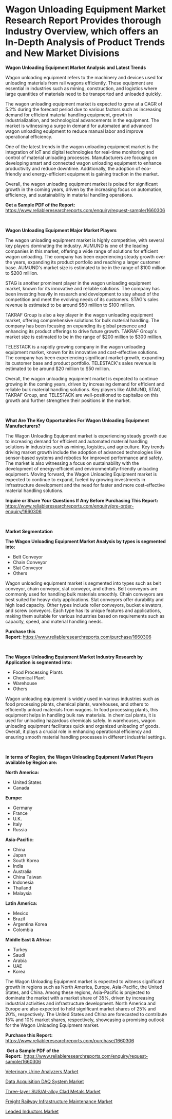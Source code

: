 <p><h1>Wagon Unloading Equipment Market Research Report Provides thorough Industry Overview, which offers an In-Depth Analysis of Product Trends and New Market Divisions</h1></p><p><strong>Wagon Unloading Equipment Market Analysis and Latest Trends</strong></p>
<p><p>Wagon unloading equipment refers to the machinery and devices used for unloading materials from rail wagons efficiently. These equipment are essential in industries such as mining, construction, and logistics where large quantities of materials need to be transported and unloaded quickly.</p><p>The wagon unloading equipment market is expected to grow at a CAGR of 5.2% during the forecast period due to various factors such as increasing demand for efficient material handling equipment, growth in industrialization, and technological advancements in the equipment. The market is witnessing a surge in demand for automated and advanced wagon unloading equipment to reduce manual labor and improve operational efficiency.</p><p>One of the latest trends in the wagon unloading equipment market is the integration of IoT and digital technologies for real-time monitoring and control of material unloading processes. Manufacturers are focusing on developing smart and connected wagon unloading equipment to enhance productivity and reduce downtime. Additionally, the adoption of eco-friendly and energy-efficient equipment is gaining traction in the market.</p><p>Overall, the wagon unloading equipment market is poised for significant growth in the coming years, driven by the increasing focus on automation, efficiency, and sustainability in material handling operations.</p></p>
<p><strong>Get a Sample PDF of the Report:&nbsp;</strong> <a href="https://www.reliableresearchreports.com/enquiry/request-sample/1660306">https://www.reliableresearchreports.com/enquiry/request-sample/1660306</a></p>
<p>&nbsp;</p>
<p><strong>Wagon Unloading Equipment Major Market Players</strong></p>
<p><p>The wagon unloading equipment market is highly competitive, with several key players dominating the industry. AUMUND is one of the leading companies in this market, offering a wide range of solutions for efficient wagon unloading. The company has been experiencing steady growth over the years, expanding its product portfolio and reaching a larger customer base. AUMUND's market size is estimated to be in the range of $100 million to $200 million.</p><p>STAG is another prominent player in the wagon unloading equipment market, known for its innovative and reliable solutions. The company has been investing heavily in research and development to stay ahead of the competition and meet the evolving needs of its customers. STAG's sales revenue is estimated to be around $50 million to $100 million.</p><p>TAKRAF Group is also a key player in the wagon unloading equipment market, offering comprehensive solutions for bulk material handling. The company has been focusing on expanding its global presence and enhancing its product offerings to drive future growth. TAKRAF Group's market size is estimated to be in the range of $200 million to $300 million.</p><p>TELESTACK is a rapidly growing company in the wagon unloading equipment market, known for its innovative and cost-effective solutions. The company has been experiencing significant market growth, expanding its customer base and product portfolio. TELESTACK's sales revenue is estimated to be around $20 million to $50 million.</p><p>Overall, the wagon unloading equipment market is expected to continue growing in the coming years, driven by increasing demand for efficient and reliable bulk material handling solutions. Key players like AUMUND, STAG, TAKRAF Group, and TELESTACK are well-positioned to capitalize on this growth and further strengthen their positions in the market.</p></p>
<p>&nbsp;</p>
<p><strong>What Are The Key Opportunities For Wagon Unloading Equipment Manufacturers?</strong></p>
<p><p>The Wagon Unloading Equipment market is experiencing steady growth due to increasing demand for efficient and automated material handling solutions in industries such as mining, logistics, and agriculture. Key trends driving market growth include the adoption of advanced technologies like sensor-based systems and robotics for improved performance and safety. The market is also witnessing a focus on sustainability with the development of energy-efficient and environmentally-friendly unloading equipment. Moving forward, the Wagon Unloading Equipment market is expected to continue to expand, fueled by growing investments in infrastructure development and the need for faster and more cost-effective material handling solutions.</p></p>
<p><strong>Inquire or Share Your Questions If Any Before Purchasing This Report:</strong> <a href="https://www.reliableresearchreports.com/enquiry/pre-order-enquiry/1660306">https://www.reliableresearchreports.com/enquiry/pre-order-enquiry/1660306</a></p>
<p>&nbsp;</p>
<p><strong>Market Segmentation</strong></p>
<p><strong>The Wagon Unloading Equipment Market Analysis by types is segmented into:</strong></p>
<p><ul><li>Belt Conveyor</li><li>Chain Conveyor</li><li>Slat Conveyor</li><li>Others</li></ul></p>
<p><p>Wagon unloading equipment market is segmented into types such as belt conveyor, chain conveyor, slat conveyor, and others. Belt conveyors are commonly used for handling bulk materials smoothly. Chain conveyors are best suited for heavy-duty applications. Slat conveyors offer durability and high load capacity. Other types include roller conveyors, bucket elevators, and screw conveyors. Each type has its unique features and applications, making them suitable for various industries based on requirements such as capacity, speed, and material handling needs.</p></p>
<p><strong>Purchase this Report:&nbsp;</strong><a href="https://www.reliableresearchreports.com/purchase/1660306">https://www.reliableresearchreports.com/purchase/1660306</a></p>
<p>&nbsp;</p>
<p><strong>The Wagon Unloading Equipment Market Industry Research by Application is segmented into:</strong></p>
<p><ul><li>Food Processing Plants</li><li>Chemical Plant</li><li>Warehouse</li><li>Others</li></ul></p>
<p><p>Wagon unloading equipment is widely used in various industries such as food processing plants, chemical plants, warehouses, and others to efficiently unload materials from wagons. In food processing plants, this equipment helps in handling bulk raw materials. In chemical plants, it is used for unloading hazardous chemicals safely. In warehouses, wagon unloading equipment facilitates quick and organized unloading of goods. Overall, it plays a crucial role in enhancing operational efficiency and ensuring smooth material handling processes in different industrial settings.</p></p>
<p>&nbsp;</p>
<p><strong>In terms of Region, the Wagon Unloading Equipment Market Players available by Region are:</strong></p>
<p>
    <p> <strong> North America: </strong>
        <ul>
            <li>United States</li>
            <li>Canada</li>
        </ul>
        </p> 
    <p> <strong> Europe: </strong>
        <ul>
            <li>Germany</li>
            <li>France</li>
            <li>U.K.</li>
            <li>Italy</li>
            <li>Russia</li>
        </ul>
        </p> 
    <p> <strong> Asia-Pacific: </strong>
        <ul>
            <li>China</li>
            <li>Japan</li>
            <li>South Korea</li>
            <li>India</li>
            <li>Australia</li>
            <li>China Taiwan</li>
            <li>Indonesia</li>
            <li>Thailand</li>
            <li>Malaysia</li>
        </ul>
        </p> 
    <p> <strong> Latin America: </strong>
        <ul>
            <li>Mexico</li>
            <li>Brazil</li>
            <li>Argentina Korea</li>
            <li>Colombia</li>
        </ul>
        </p> 
    <p> <strong> Middle East & Africa: </strong>
        <ul>
            <li>Turkey</li>
            <li>Saudi</li>
            <li>Arabia</li>
            <li>UAE</li>
            <li>Korea</li>
        </ul>
    </p>
    </p>
<p><p>The Wagon Unloading Equipment market is expected to witness significant growth in regions such as North America, Europe, Asia-Pacific, the United States, and China. Among these regions, Asia-Pacific is projected to dominate the market with a market share of 35%, driven by increasing industrial activities and infrastructure development. North America and Europe are also expected to hold significant market shares of 25% and 20%, respectively. The United States and China are forecasted to contribute 15% and 10% market shares, respectively, showcasing a promising outlook for the Wagon Unloading Equipment market.</p></p>
<p><strong>Purchase this Report: </strong><a href="https://www.reliableresearchreports.com/purchase/1660306">https://www.reliableresearchreports.com/purchase/1660306</a></p>
<p>&nbsp;<strong>Get a Sample PDF of the Report:&nbsp;&nbsp;</strong><a href="https://www.reliableresearchreports.com/enquiry/request-sample/1660306">https://www.reliableresearchreports.com/enquiry/request-sample/1660306</a></p>
<p><strong></strong></p>
<p><p><a href="https://sulfuric-clavicle-d39.notion.site/Veterinary-Urine-Analyzers-Market-Research-Report-The-Key-To-Successful-Business-Strategy-Forecaste-e53955fcc07f42d68937e9018449f2a3">Veterinary Urine Analyzers Market</a></p><p><a href="https://view.publitas.com/reportprime-1/data-acquisition-daq-system-market-research-report-the-key-to-successful-business-strategy-forecasted-for-period-from-2024-2031/">Data Acquisition DAQ System Market</a></p><p><a href="https://sulfuric-clavicle-d39.notion.site/Three-layer-SUS-Al-alloy-Clad-Metals-Market-Centers-on-Aspects-such-as-Market-Growth-Market-Share--888c8a3e5ecf493d876900b0c57cf0fc">Three-layer SUS/Al-alloy Clad Metals Market</a></p><p><a href="https://automatic-knee-4c7.notion.site/Freight-Railway-Infrastructure-Maintenance-Market-Research-Report-Unlocks-Analysis-on-the-Market-Fin-635973b5255c4c71b36890b338f1f0e0">Freight Railway Infrastructure Maintenance Market</a></p><p><a href="https://view.publitas.com/reportprime-1/leaded-inductors-market-size-share-trends-analysis-report-by-material-by-type-by-end-user-by-region-and-segment-forecasts-2024-2031/">Leaded Inductors Market</a></p></p>